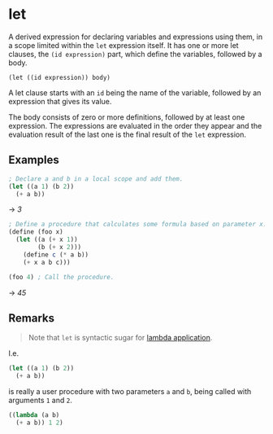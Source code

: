 # let
A derived expression for declaring variables and expressions using them, in a scope limited
within the `let` expression itself. It has one or more let clauses, the `(id expression)` part, which define the variables,
followed by a body.
```
(let ((id expression)) body)
```

A let clause starts with an `id` being the name of the variable, followed by an expression that gives its value.

The body consists of zero or more definitions, followed by at least one expression.
The expressions are evaluated in the order they appear and the evaluation result of the last one
is the final result of the `let` expression.

## Examples
```scheme
; Declare a and b in a local scope and add them.
(let ((a 1) (b 2))
  (+ a b))
```
-> *3*

```scheme
; Define a procedure that calculates some formula based on parameter x.
(define (foo x)
  (let ((a (+ x 1))
        (b (+ x 2)))
    (define c (* a b))
    (+ x a b c)))

(foo 4) ; Call the procedure.
```
-> *45*

## Remarks

> Note that `let` is syntactic sugar for [lambda application](function-application.md).

I.e.

```scheme
(let ((a 1) (b 2))
  (+ a b))
```

is really a user procedure with two parameters `a` and `b`, being called with arguments `1` and `2`.

```scheme
((lambda (a b)
  (+ a b)) 1 2)
```